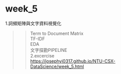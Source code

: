 week_5
======================================  
1.詞頻矩陣與文字資料視覺化  
>>Term to Document Matrix  
>>TF-IDF  
>>EDA  
>>文字探勘PIPELINE  
2.excercise  
>>https://josephyi0317.github.io/NTU-CSX-DataScience/week_5.html
